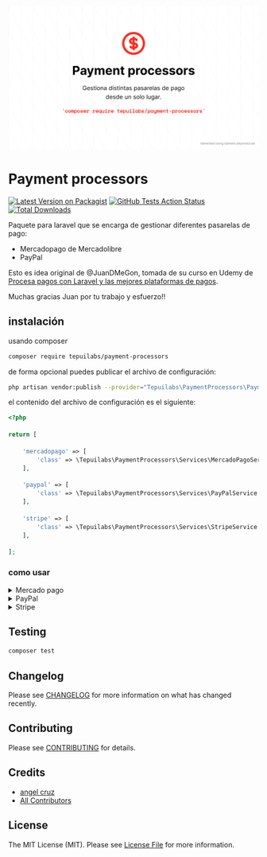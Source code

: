 <p align="center">
	<img src="payment-processors.png" width="1028">
</p>

# Payment processors

[![Latest Version on Packagist](https://img.shields.io/packagist/v/tepuilabs/payment-processors.svg?style=flat-square)](https://packagist.org/packages/tepuilabs/payment-processors)
[![GitHub Tests Action Status](https://img.shields.io/github/workflow/status/tepuilabs/payment-processors/Tests?style=flat-square)](https://github.com/tepuilabs/payment-processors/actions?query=workflow%3ATests+branch%3Amaster)
[![Total Downloads](https://img.shields.io/packagist/dt/tepuilabs/payment-processors.svg?style=flat-square)](https://packagist.org/packages/tepuilabs/payment-processors)


Paquete para laravel que se encarga de gestionar diferentes pasarelas de pago:

- Mercadopago de Mercadolibre
- PayPal


Esto es idea original de @JuanDMeGon, tomada de su curso en Udemy de [Procesa pagos con Laravel y las mejores plataformas de pagos](https://www.udemy.com/course/procesa-pagos-en-linea-con-laravel-y-pasarelas-de-pagos-paypal-stripe/?referralCode=23F6FEDB611DEF416097).

Muchas gracias Juan por tu trabajo y esfuerzo!!


## instalación

usando composer

```bash
composer require tepuilabs/payment-processors
```

de forma opcional puedes publicar el archivo de configuración:

```bash
php artisan vendor:publish --provider="Tepuilabs\PaymentProcessors\PaymentProcessorsServiceProvider" --tag="config"
```

el contenido del archivo de configuración es el siguiente:

```php
<?php

return [

    'mercadopago' => [
        'class' => \Tepuilabs\PaymentProcessors\Services\MercadoPagoService::class,
    ],

    'paypal' => [
        'class' => \Tepuilabs\PaymentProcessors\Services\PayPalService::class,
    ],

    'stripe' => [
        'class' => \Tepuilabs\PaymentProcessors\Services\StripeService::class,
    ],

];
```

### como usar


<details>

<summary>Mercado pago</summary>

Primero debes seguir las indicaciones de mercado libre para hacer la integración de [cliente](https://www.mercadopago.com.uy/developers/es/guides/online-payments/checkout-api/receiving-payment-by-card/) luego de eso, sigue los pasos abajo descritos:

> NOTA: esta implementación no está pensada para cobros en cuotas

```php
// usa el facade
use Tepuilabs\PaymentProcessors\Facades\PaymentProcessors;

// luego crea la instancia de la clase a usar
$params = [
    'base_uri' => 'https://api.mercadopago.com',
    'key' => '',
    'secret' => '',
    'base_currency' => '',
];

$mercadopago = PaymentProcessors::resolveService('mercadopago', $params);

// necesitamos:
// $cardNetwork: visa / mastercard
// $cardToken: token de la tarjeta
// $amount: monto a cobrar
// $userEmail: correo del usuario

$mercadopago->handlePayment('visa', 'ff8080814c11e237014c1ff593b57b4d', 177, 'test@test.com');
```

### respuesta

```yml
{
    "status": "approved",
    "status_detail": "accredited",
    "id": 3055677,
    "date_approved": "2019-02-23T00:01:10.000-04:00",
    "payer": {
        ...
    },
    "payment_method_id": "visa",
    "payment_type_id": "credit_card",
    "refunds": [],
    ...
}
```
</details>

<details>
<summary>PayPal</summary>
Para usar paypal solamente debemos usar dos metodos:

```php
// usa el facade
use Tepuilabs\PaymentProcessors\Facades\PaymentProcessors;

// luego crea la instancia de la clase a usar

$params = [
    'base_uri' => 'https://api.sandbox.paypal.com',
    'client_id' => '',
    'client_secret' => '',
    'return_url' => '',
    'cancel_url' => ''
];

$paypal = PaymentProcessors::resolveService('paypal', $params);

// necesitamos:
// $amoun: el monto a cobrar
// $currency: el id de la moneda a cobrar, por defecto es USD

// este método hace una redirección a paypal

$paypal->handlePayment(200);

// el otro método que debemos usar es

$paypal->handleApproval();

// este método retorna toda la infromación del pago de ser aceptado por el usuario
// o retorna un array vacio

```

</details>

<details>
<summary>Stripe</summary>
Para usar Stripe solamente debemos usar dos metodos:

```php
// usa el facade
use Tepuilabs\PaymentProcessors\Facades\PaymentProcessors;

// luego crea la instancia de la clase a usar

$params = [
    'key' => 'pk_test_51IMzM0...',
    'secret' => 'sk_test_51IM...',
];

$stripe = PaymentProcessors::resolveService('stripe', $params);

// Para generar el payment method id te recomiendo leer esto: https://github.com/TepuiLABS/payment-processors/discussions/6
// Para saber que es el payment method te invito a leer la documentación: https://stripe.com/docs/api/payment_methods

// Despues de obtener el payment method id pasamos a generar el pago de la siguiente forma:

$paymentData = [
    'amount' => 501.52,
    'paymentMethod' => $paymentMethodId, // pm_1IOYCAJcoyM5FfOy0cVbjyuH
];

$intent = $stripe->handlePayment($paymentData);

// Y ya por ultimo, confirmamos el pago:

$confirm = $stripe->confirmPayment($intent['id']);

```

</details>

## Testing

```bash
composer test
```

## Changelog

Please see [CHANGELOG](CHANGELOG.md) for more information on what has changed recently.

## Contributing

Please see [CONTRIBUTING](.github/CONTRIBUTING.md) for details.


## Credits

- [angel cruz](https://github.com/abr4xas)
- [All Contributors](../../contributors)

## License

The MIT License (MIT). Please see [License File](LICENSE.md) for more information.
